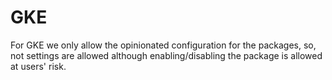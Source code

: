 # GKE
For GKE we only allow the opinionated configuration for the packages, so, not settings are allowed
although enabling/disabling the package is allowed at users' risk.